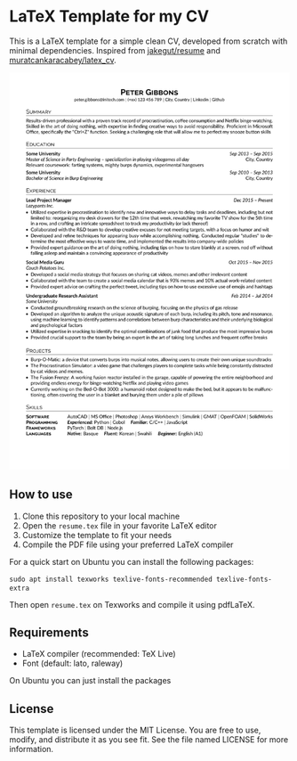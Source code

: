 # LaTeX Template for my CV

This is a LaTeX template for a simple clean CV, developed from scratch with minimal dependencies. Inspired from [jakegut/resume](https://github.com/jakegut/resume) and [muratcankaracabey/latex_cv](https://github.com/muratcankaracabey/latex_cv).

![Example CV picture](example.jpg)

How to use
----------

1. Clone this repository to your local machine
2. Open the `resume.tex` file in your favorite LaTeX editor
3. Customize the template to fit your needs
4. Compile the PDF file using your preferred LaTeX compiler

For a quick start on Ubuntu you can install the following packages:
```
sudo apt install texworks texlive-fonts-recommended texlive-fonts-extra
```
Then open `resume.tex` on Texworks and compile it using pdfLaTeX.


Requirements
------------

* LaTeX compiler (recommended: TeX Live)
* Font (default: lato, raleway)

On Ubuntu you can just install the packages

License
-------

This template is licensed under the MIT License. You are free to use, modify, and distribute it as you see fit. See the file named LICENSE for more information.
